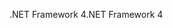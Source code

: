 <span data-ttu-id="8664c-101">.NET Framework 4</span><span class="sxs-lookup"><span data-stu-id="8664c-101">.NET Framework 4</span></span>